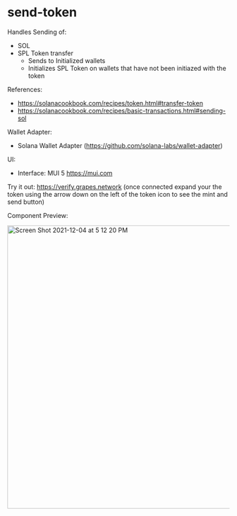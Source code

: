 # send-token

Handles Sending of:
- SOL
- SPL Token transfer 
  - Sends to Initialized wallets
  - Initializes SPL Token on wallets that have not been initiazed with the token

References:
- https://solanacookbook.com/recipes/token.html#transfer-token
- https://solanacookbook.com/recipes/basic-transactions.html#sending-sol

Wallet Adapter:
- Solana Wallet Adapter (https://github.com/solana-labs/wallet-adapter)

UI: 
- Interface: MUI 5 https://mui.com

Try it out:
https://verify.grapes.network 
(once connected expand your the token using the arrow down on the left of the token icon to see the mint and send button)

Component Preview:


<img width="640" alt="Screen Shot 2021-12-04 at 5 12 20 PM" src="https://user-images.githubusercontent.com/13381905/144715530-867854e6-e42a-42b4-ac80-7558fa2ab58b.png">
